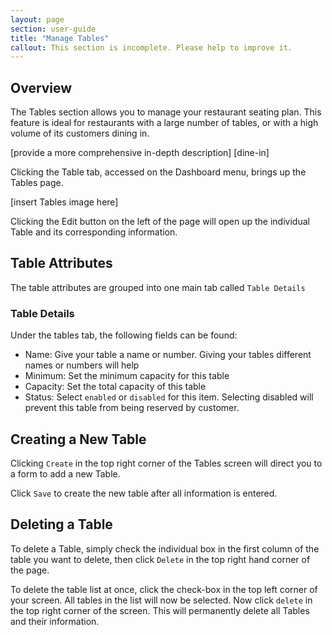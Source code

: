 ```yaml
---
layout: page
section: user-guide
title: "Manage Tables"
callout: This section is incomplete. Please help to improve it.
---
```


## Overview

The Tables section allows you to manage your restaurant seating plan. This feature is ideal for restaurants with a large number of tables, or with a high volume of its customers dining in.

[provide a more comprehensive in-depth description] [dine-in]

Clicking the Table tab, accessed on the Dashboard menu, brings up the Tables page. 

[insert Tables image here]

Clicking the Edit button on the left of the page will open up the individual Table and its corresponding information.

## Table Attributes

The table attributes are grouped into one main tab called `Table Details`

### Table Details

Under the tables tab, the following fields can be found:

- Name: Give your table a name or number. Giving your tables different names or numbers will help 
- Minimum: Set the minimum capacity for this table
- Capacity: Set the total capacity of this table
- Status: Select `enabled` or `disabled` for this item. Selecting disabled will prevent this table from being reserved by customer.

## Creating a New Table

Clicking `Create` in the top right corner of the Tables screen will direct you to a form to add a new Table. 

Click `Save` to create the new table after all information is entered.

## Deleting a Table

To delete a Table, simply check the individual box in the first column of the table you want to delete, then click `Delete` in the top right hand corner of the page.
 
To delete the table list at once, click the check-box in the top left corner of your screen. All tables in the list will now be selected. Now click `delete` in the top right corner of the screen. This will permanently delete all Tables and their information.
